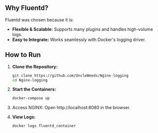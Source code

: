 ## Why Fluentd?

Fluentd was chosen because it is:
- **Flexible & Scalable:** Supports many plugins and handles high-volume logs.
- **Easy to Integrate:** Works seamlessly with Docker's logging driver.


## How to Run

1. **Clone the Repository:**
   ```bash
   git clone https://github.com/UncleWeeds/Nginx-logging
   cd Nginx-logging

2. **Start the Containers:**
   ```bash
   docker-compose up
   
3. Access NGINX: Open http://localhost:8080 in the browser.

4. **View Logs:**
   ```bash
   docker logs fluentd_container

